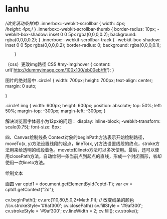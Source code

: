 # lanhu


 /*改变滚动条样式*/
        .innerbox::-webkit-scrollbar {
            width: 4px;    
            /*height: 4px;*/
        }
        .innerbox::-webkit-scrollbar-thumb {
            border-radius: 10px;
            -webkit-box-shadow: inset 0 0 5px rgba(0,0,0,0.2);
            background: rgba(0,0,0,0.2);
        }
        .innerbox::-webkit-scrollbar-track {
            -webkit-box-shadow: inset 0 0 5px rgba(0,0,0,0.2);
            border-radius: 0;
            background: rgba(0,0,0,0.1);

        }

（css）更改img路径
CSS
#my-img:hover {
    content: url('http://dummyimage.com/100x100/eb00eb/fff');
}


图片的绝对居中
.circle1 {
	width: 700px;
	height: 700px;
	text-align: center;
	margin: 0 auto;

}

.circle1 img {
	width: 600px;
	height: 600px;
	position: absolute;
	top: 50%;
	left: 50%;
	margin-top: -300px;
	margin-left: -300px;
}


解决浏览器字体最小为12px的问题：
display: inline-block;
-webkit-transform: scale(0.75);
font-size: 8px;


四、Canvas绘制线条
    Context对象的beginPath方法表示开始绘制路径，moveTo(x, y)方法设置线段的起点，lineTo(x, y)方法设置线段的终点，stroke方法用来给透明的线段着色。moveto和lineto方法可以多次使用。最后，还可以使用closePath方法，自动绘制一条当前点到起点的直线，形成一个封闭图形，省却使用一次lineto方法。
 <script type="text/javascript">
            //通过id获得当前的Canvas对象
            var canvasDom = document.getElementById("demoCanvas");
            //通过Canvas Dom对象获取Context的对象
            var context = canvasDom.getContext("2d");
            context.beginPath(); // 开始路径绘制
            context.moveTo(20, 20); // 设置路径起点，坐标为(20,20)
            context.lineTo(200, 200); // 绘制一条到(200,20)的直线
            context.lineTo(400, 20);
            context.closePath();
            context.lineWidth = 2.0; // 设置线宽
            context.strokeStyle = "#CC0000"; // 设置线的颜色
            context.stroke(); // 进行线的着色，这时整条线才变得可见
        </script>
绘制文本
<script type="text/javascript">
            //通过id获得当前的Canvas对象
            var canvasDom = document.getElementById("demoCanvas");
            //通过Canvas Dom对象获取Context的对象
            var context = canvasDom.getContext("2d");
            context.moveTo(200,200);
            
            // 设置字体
            context.font = "Bold 50px Arial";
            // 设置对齐方式
            context.textAlign = "left";
            // 设置填充颜色
            context.fillStyle = "#005600";
            // 设置字体内容，以及在画布上的位置
            context.fillText("老马!", 10, 50);
            // 绘制空心字
            context.strokeText("blog.itjeek.com!", 10, 100);
        </script>
画圆
var cptd1 = document.getElementById('cptd-1');
var cv = cptd1.getContext("2d");

cv.beginPath();
cv.arc(110,80,5,0,2*Math.PI);
// 改变线条的颜色
//cv.strokeStyle='#9af300';
cv.closePath()
cv.fillStyle = '#9af300';
cv.strokeStyle = '#9af300';
cv.lineWidth = 2;
cv.fill();
cv.stroke();

